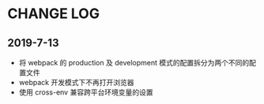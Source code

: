 # CHANGE LOG

## 2019-7-13

- 将 webpack 的 production 及 development 模式的配置拆分为两个不同的配置文件
- webpack 开发模式下不再打开浏览器
- 使用 cross-env 兼容跨平台环境变量的设置

